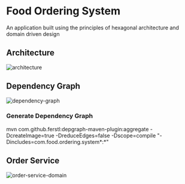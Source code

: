 # Food Ordering System
An application built using the principles of hexagonal architecture and domain driven design

## Architecture
![architecture](https://github.com/sharang1996/food-ordering-system/assets/15714187/e6590779-8c29-4376-93bc-6a49210cda02)


## Dependency Graph
![dependency-graph](https://github.com/sharang1996/food-ordering-system/assets/15714187/69be8f79-1b2a-49f2-ad13-9b4223d108fc)

### Generate Dependency Graph
mvn com.github.ferstl:depgraph-maven-plugin:aggregate -DcreateImage=true -DreduceEdges=false -Dscope=compile "-Dincludes=com.food.ordering.system*:*"


## Order Service
![order-service-domain](https://github.com/sharang1996/food-ordering-system/assets/15714187/8da2fa38-d291-4a95-a272-6e8c346079d3)
